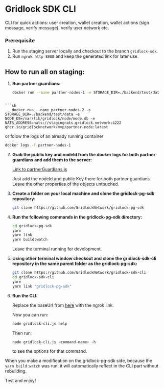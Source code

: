 # Gridlock SDK CLI

CLI for quick actions: user creation, wallet creation, wallet actions (sign message, verify message), verify user network etc.

### Prerequisite
1. Run the staging server locally and checkout to the branch `gridlock-sdk`.
2. Run `ngrok http 8080` and keep the generated link for later use.

## How to run all on staging:

1. **Run partner guardians:**

   ```sh
   docker run --name partner-nodes-1 -e STORAGE_DIR=./backend/test/data -e NODE_DB=/var/lib/gridlock/node/node.db -e NATS_ADDRESS=nats://stagingnats.gridlock.network:4222 ghcr.io/gridlocknetwork/mvp/partner-node:latest
```

```sh
   docker run --name partner-nodes-2 -e STORAGE_DIR=./backend/test/data -e NODE_DB=/var/lib/gridlock/node/node.db -e NATS_ADDRESS=nats://stagingnats.gridlock.network:4222 ghcr.io/gridlocknetwork/mvp/partner-node:latest
```

or folow the logs of an already running container
```sh
docker logs -f partner-nodes-1
```

2. **Grab the public key and nodeId from the docker logs for both partner guardians and add them to the server:**

   [Link to partnerGuardians.js](https://github.com/GridlockNetwork/gridlock-server-nodejs/blob/56314686564358e3c5d8f77590842d9f930bf8d1/src/store/constants/partnerGuardians.js#L115)

   Just add the nodeId and public Key there for both partner guardians. Leave the other properties of the objects untouched.

3. **Create a folder on your local machine and clone the gridlock-pg-sdk repository:**

   ```sh
   git clone https://github.com/GridlockNetwork/gridlock-pg-sdk
   ```

4. **Run the following commands in the gridlock-pg-sdk directory:**

   ```sh
   cd gridlock-pg-sdk
   yarn
   yarn link
   yarn build:watch
   ```

   Leave the terminal running for development.

5. **Using other terminal window checkout and clone the gridlock-sdk-cli repository in the same parent folder as the gridlock-pg-sdk:**

   ```sh
   git clone https://github.com/GridlockNetwork/gridlock-sdk-cli
   cd gridlock-sdk-cli
   yarn
   yarn link "gridlock-pg-sdk"
   ```

6. **Run the CLI:**

   Replace the baseUrl from [here](https://github.com/GridlockNetwork/gridlock-sdk-cli/blob/24e9a61ee219382ef720b04e8ea0279478a912e7/gridlock-cli.js#L98) with the ngrok link.

   Now you can run:

   ```sh
   node gridlock-cli.js help
   ```

   Then run:

   ```sh
   node gridlock-cli.js <command-name> -h
   ```

   to see the options for that command.

When you make a modification on the gridlock-pg-sdk side, because the `yarn build:watch` was run, it will automatically reflect in the CLI part without rebuilding.

Test and enjoy!
